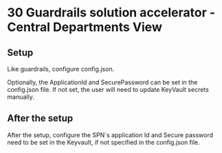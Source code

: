 # 30 Guardrails solution accelerator - Central Departments View


## Setup
Like guardrails, configure config.json.

Optionally, the ApplicationId and SecurePassword can be set in the config.json file. If not set, the user will need to update KeyVault secrets manually.

## After the setup
After the setup, configure the SPN`s application Id and Secure password need to be set in the Keyvault, if not specified in the config.json file.

